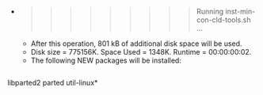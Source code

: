 * >>>>>>>>> Running inst-min-con-cld-tools.sh ...
  * After this operation, 801 kB of additional disk space will be used.
  * Disk size = 775156K. Space Used = 1348K. Runtime = 00:00:00:02.
  * The following NEW packages will be installed:
  ```bash
libparted2 parted util-linux*
  ```
